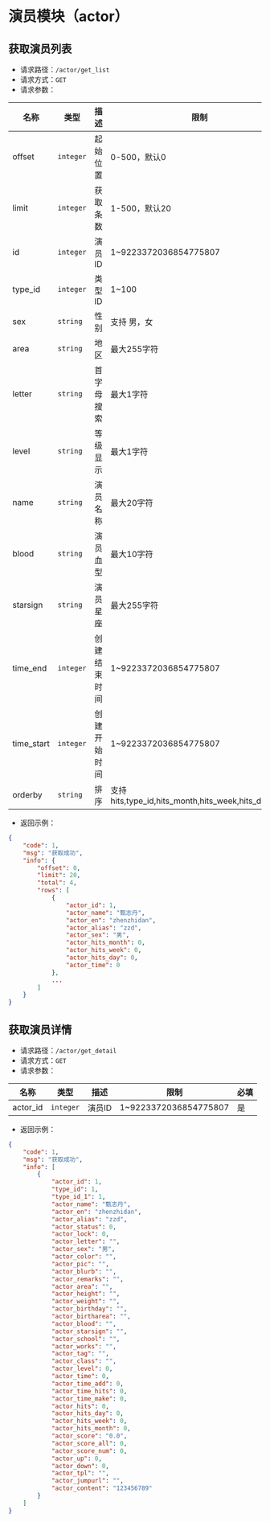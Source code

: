 # 演员模块（actor）

获取演员列表
-------------------------------------------

- 请求路径：`/actor/get_list`
- 请求方式：`GET`
- 请求参数：

| 名称       | 类型      | 描述         | 限制                                                | 必填 |
| ---------- | --------- | ------------ | --------------------------------------------------- | ---- |
| offset     | `integer` | 起始位置     | 0-500，默认0                                        | 否   |
| limit      | `integer` | 获取条数     | 1-500，默认20                                       | 否   |
| id         | `integer` | 演员ID       | 1~9223372036854775807                               | 否   |
| type_id    | `integer` | 类型ID       | 1~100                                               | 否   |
| sex        | `string`  | 性别         | 支持 男，女                                         | 否   |
| area       | `string`  | 地区         | 最大255字符                                         | 否   |
| letter     | `string`  | 首字母搜索   | 最大1字符                                           | 否   |
| level      | `string`  | 等级显示     | 最大1字符                                           | 否   |
| name       | `string`  | 演员名称     | 最大20字符                                          | 否   |
| blood      | `string`  | 演员血型     | 最大10字符                                          | 否   |
| starsign   | `string`  | 演员星座     | 最大255字符                                         | 否   |
| time_end   | `integer` | 创建结束时间 | 1~9223372036854775807                               | 否   |
| time_start | `integer` | 创建开始时间 | 1~9223372036854775807                               | 否   |
| orderby    | `string`  | 排序         | 支持hits,type_id,hits_month,hits_week,hits_day,time | 否   |

- 返回示例：

```json
{
    "code": 1,
    "msg": "获取成功",
    "info": {
        "offset": 0,
        "limit": 20,
        "total": 4,
        "rows": [
            {
                "actor_id": 1,
                "actor_name": "甄志丹",
                "actor_en": "zhenzhidan",
                "actor_alias": "zzd",
                "actor_sex": "男",
                "actor_hits_month": 0,
                "actor_hits_week": 0,
                "actor_hits_day": 0,
                "actor_time": 0
            },
            ...
        ]
    }
}
```



获取演员详情
-------------------------------------------

- 请求路径：`/actor/get_detail`
- 请求方式：`GET`
- 请求参数：

| 名称     | 类型      | 描述   | 限制                  | 必填 |
| -------- | --------- | ------ | --------------------- | ---- |
| actor_id | `integer` | 演员ID | 1~9223372036854775807 | 是   |

- 返回示例：

```json
{
    "code": 1,
    "msg": "获取成功",
    "info": [
        {
            "actor_id": 1,
            "type_id": 1,
            "type_id_1": 1,
            "actor_name": "甄志丹",
            "actor_en": "zhenzhidan",
            "actor_alias": "zzd",
            "actor_status": 0,
            "actor_lock": 0,
            "actor_letter": "",
            "actor_sex": "男",
            "actor_color": "",
            "actor_pic": "",
            "actor_blurb": "",
            "actor_remarks": "",
            "actor_area": "",
            "actor_height": "",
            "actor_weight": "",
            "actor_birthday": "",
            "actor_birtharea": "",
            "actor_blood": "",
            "actor_starsign": "",
            "actor_school": "",
            "actor_works": "",
            "actor_tag": "",
            "actor_class": "",
            "actor_level": 0,
            "actor_time": 0,
            "actor_time_add": 0,
            "actor_time_hits": 0,
            "actor_time_make": 0,
            "actor_hits": 0,
            "actor_hits_day": 0,
            "actor_hits_week": 0,
            "actor_hits_month": 0,
            "actor_score": "0.0",
            "actor_score_all": 0,
            "actor_score_num": 0,
            "actor_up": 0,
            "actor_down": 0,
            "actor_tpl": "",
            "actor_jumpurl": "",
            "actor_content": "123456789"
        }
    ]
}
```

